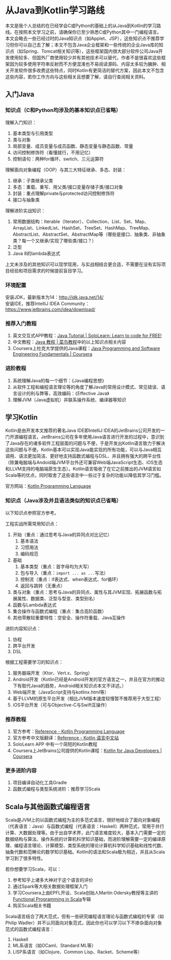 # 从Java到Kotlin学习路线
本文是我个人总结的在已经学会C或Python的基础上的从Java到Kotlin的学习路线。在按照本文学习之前，请确保你已至少熟悉C或Python其中一门编程语言。本文会略去一些已经过时的Java知识点（如Applet、JSP），这些知识点不推荐学习但你可以自己去了解；本文不包含Java企业框架和一些传统的企业Java库的知识点（如Spring、Tomcat相关知识等），这些框架国内很大部分软件公司Java开发使用较多、但国外厂商使用较少并有其他技术可以替代，作者不是很喜欢这些框架因为较多使用字符串反射而不方便混淆也不易阅读源码、内容太多较为臃肿、相关开发软件很多收费这些特点，同时Kotlin有更简洁的替代方案，因此本文不包含这些内容，若你工作方向与这些相关且想要了解，请自行查阅相关资料。

## 入门Java
### 知识点（C和Python均涉及的基本知识点已省略）
理解入门知识：
1. 基本类型与引用类型
1. 类与对象
1. 局部变量、成员变量与成员函数、静态变量与静态函数、常量
1. 访问控制修饰符（看懂就行，不用记忆）
1. 控制语句：两种for循环、switch、三元运算符

理解面向对象编程（OOP）与其三大特征继承、多态、封装：
1. 继承：子类继承父类
1. 多态：重载、重写、用父类/接口变量存储子类/接口对象
1. 封装：重点理解private与protected访问控制修饰符
1. 接口与抽象类

理解进阶实战知识：
1. 常用数据结构：Iterable（Iterator）、Collection、List、Set、Map、ArrayList、LinkedList、HashSet、TreeSet、HashMap、TreeMap、AbstractList、AbstractSet、AbstractMap等（哪些是接口、抽象类、非抽象类？每一个又继承/实现了哪些类/接口？）
1. 泛型
1. Java 8的lambda表达式

上文未涉及的其他知识可以现学现用，与实战相结合更合适，不需要在没有实际项目经验和项目需求的时候提前盲目学习。

### 环境配置
安装JDK，最新版本为14：http://jdk.java.net/14/  
安装IDE，推荐IntelliJ IDEA Community：https://www.jetbrains.com/idea/download/

### 推荐入门教程
1. 英文交互式APP教程：[Java Tutorial | SoloLearn: Learn to code for FREE!](https://www.sololearn.com/Course/Java/)
1. 中文教程：[Java 教程 | 菜鸟教程](https://www.runoob.com/java/java-tutorial.html)中的以上知识点相关内容
1. Coursera上杜克大学提供的Java课程：[Java Programming and Software Engineering Fundamentals | Coursera](https://www.coursera.org/specializations/java-programming)

### 进阶教程
1. 系统理解Java的每一个细节：《Java编程思想》
1. 从软件工程和编程语言理论等的角度了解Java的常用设计模式、常见错误、语言设计的利与弊等，高效编码：《Effective Java》
1. 理解JVM（Java虚拟机）并联系操作系统、编译器等知识

## 学习Kotlin
Kotlin是由开发本文推荐的著名Java IDE即IntelliJ IDEA的JetBrains公司开发的一门开源编程语言。JetBrains公司在多年使用Java语言进行开发的过程中，意识到了Java存在的诸多软件工程层面的问题与不便，于是开发出Kotlin语言致力于解决这些问题与不便。Kotlin基本可以实现Java能实现的所有功能，可以与Java相互调用、语法更加简洁、更好地支持函数式编程与DSL、并且拥有强大的跨平台性（除兼电脑端与Andoid端JVM平台外还可兼容Web端JavaScript生态、iOS生态和LLVM支持的电脑端原生生态）。Kotlin语言吸收了在它之前推出的JVM语言如Scala等的优点，同时取舍了这些语言中一些过于复杂的功能以降低其学习门槛。

官方网站：[Kotlin Programming Language](https://kotlinlang.org/)

### 知识点（Java涉及并且语法类似的知识点已省略）
以下知识点参照官方参考。

工程实战所需常用知识点：
1. 开始（重点：通过思考与Java的异同点对比记忆）
   1. 基本语法
   1. 习惯用法
   1. 编码规范
1. 基础
   1. 基本类型（重点：首字母均为大写）
   1. 包与导入（重点：`import ... as ...`写法）
   1. 控制流（重点：if表达式、when表达式、for循环）
   1. 返回与跳转（无重点）
1. 类与对象（重点：思考与Java的异同点、属性与其JVM实现、拓展函数与拓展属性、数据类、泛型与型变、类型别名）
1. 函数与Lambda表达式
1. 集合操作与函数式编程（重点：集合高阶函数）
1. 其他零散较重要特性：空安全、操作符重载、Java互操作

进阶内容知识点：
1. 协程
1. 跨平台开发
1. DSL

根据工程需要学习的知识点：
1. 服务器端开发（Ktor、Vert.x、Spring）
1. Android开发（Kotlin已经是Android开发的官方语言之一，并且在官方的推动下有取代Java的趋势，Android相关知识点本文不详述。）
1. Web端开发（JavaScript支持与kotlinx.html等）
1. 基于LLVM的原生平台开发（相比JVM版本速度较慢暂不推荐用于大型工程）
1. iOS平台开发（可与Objective-C与Swift互操作）

### 推荐教程
1. 官方参考：[Reference - Kotlin Programming Language](https://kotlinlang.org/docs/reference/)
1. 官方参考中文版翻译：[Reference - Kotlin 语言中文站](https://www.kotlincn.net/docs/reference/)
1. SoloLearn APP 中有一个简短的Kotlin教程
1. Coursera上JetBrains公司提供的Kotlin课程：[Kotlin for Java Developers | Coursera](https://www.coursera.org/learn/kotlin-for-java-developers)

### 更多进阶内容
1. 项目编译自动化工具Gradle
1. 函数式编程与类型系统进阶：推荐学习Scala

## Scala与其他函数式编程语言
Scala是JVM上的以函数式编程为主的多范式语言，很好地结合了面向对象编程（代表语言：Java）与函数式编程（代表语言：Haskell）两种范式，常用于并行计算、大数据处理等。由于出自学术界，此门语言难度较大，基本入门需要一定的数据结构与算法、操作系统的计算机科学知识基础，而进阶理解需要一定的编译原理、编程语言理论、计算模型、类型系统的理论计算机科学知识基础和线性代数、抽象代数和范畴论的数学知识基础。Kotlin的语法和Scala极为相近，并且从Scala学习到了很多特性。

若你想要学习Scala，可以：
1. 参考知乎上诸多大神对于这个语言的评价
1. 通过Spark等大相关数据处理框架入门
1. 学习Coursera上由EPFL开设、Scala创始人Martin Odersky教授等主讲的[Functional Programming in Scala](https://www.coursera.org/specializations/scala)专辑
1. 购买Scala相关书籍

Scala语言结合了两大范式，但有一些研究编程语言理论与函数式编程的专家（如Philip Wadler）并不认同面向对象范式，因此你也可以学习以下不掺杂面向对象范式的函数式编程语言：
1. Haskell
1. ML系语言（如OCaml、Standard ML等）
1. LISP系语言（如Clojure、Common Lisp、Racket、Scheme等）
